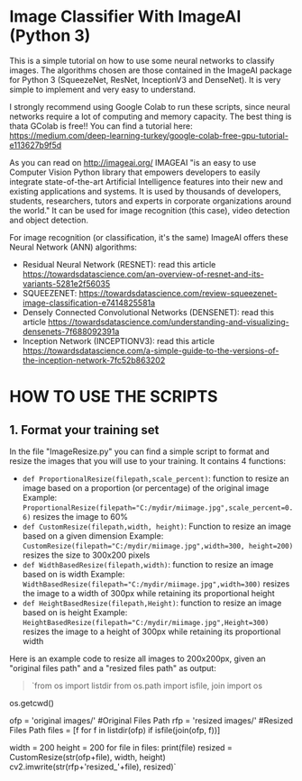 # Image Classifier With ImageAI (Python 3)
This is a simple tutorial on how to use some neural networks to classify images. The algorithms chosen are those contained in the ImageAI package for Python 3 (SqueezeNet, ResNet, InceptionV3 and DenseNet). It is very simple to implement and very easy to understand. 

I strongly recommend using Google Colab to run these scripts, since neural networks require a lot of computing and memory capacity. The best thing is thata GColab is free!! You can find a tutorial here: https://medium.com/deep-learning-turkey/google-colab-free-gpu-tutorial-e113627b9f5d

As you can read on http://imageai.org/ IMAGEAI "is an easy to use Computer Vision Python library that empowers developers to easily integrate state-of-the-art Artificial Intelligence features into their new and existing applications and systems. It is used by thousands of developers, students, researchers, tutors and experts in corporate organizations around the world." It can be used for image recognition (this case), video detection and object detection.

For image recognition (or classification, it's the same) ImageAI offers these Neural Network (ANN) algorithms:
- Residual Neural Network (RESNET): read this article https://towardsdatascience.com/an-overview-of-resnet-and-its-variants-5281e2f56035
- SQUEEZENET: https://towardsdatascience.com/review-squeezenet-image-classification-e7414825581a
- Densely Connected Convolutional Networks (DENSENET): read this article https://towardsdatascience.com/understanding-and-visualizing-densenets-7f688092391a
- Inception Network (INCEPTIONV3): read this article https://towardsdatascience.com/a-simple-guide-to-the-versions-of-the-inception-network-7fc52b863202

# HOW TO USE THE SCRIPTS
## 1. Format your training set
In the file "ImageResize.py" you can find a simple script to format and resize the images that you will use to your training. It contains 4 functions:
- `def ProportionalResize(filepath,scale_percent)`: function to resize an image based on a proportion (or percentage) of the original image
Example: `ProportionalResize(filepath="C:/mydir/miimage.jpg",scale_percent=0.6)` resizes the image to 60%
- `def CustomResize(filepath,width, height)`: Function to resize an image based on a given dimension
Example: `CustomResize(filepath="C:/mydir/miimage.jpg",width=300, height=200)` resizes the size to 300x200 pixels
- `def WidthBasedResize(filepath,width)`: function to resize an image based on is width
Example: `WidthBasedResize(filepath="C:/mydir/miimage.jpg",width=300)` resizes the image to a width of 300px while retaining its proportional height
- `def HeightBasedResize(filepath,Height)`: function to resize an image based on is height
Example: `HeightBasedResize(filepath="C:/mydir/miimage.jpg",Height=300)` resizes the image to a height of 300px while retaining its proportional width

Here is an example code to resize all images to 200x200px, given an "original files path" and a "resized files path" as output:

>`from os import listdir
from os.path import isfile, join
import os

os.getcwd()

ofp = 'original images/' #Original Files Path
rfp = 'resized images/' #Resized Files Path
files = [f for f in listdir(ofp) if isfile(join(ofp, f))]

width = 200
height = 200
for file in files:
    print(file)
    resized = CustomResize(str(ofp+file), width, height)
    cv2.imwrite(str(rfp+'resized_'+file), resized)`

